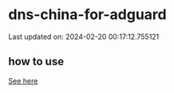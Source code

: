 # dns-china-for-adguard

Last updated on: 2024-02-20 00:17:12.755121

## how to use

[See here](https://github.com/AdguardTeam/AdGuardHome/wiki/Configuration#upstreams-from-file)